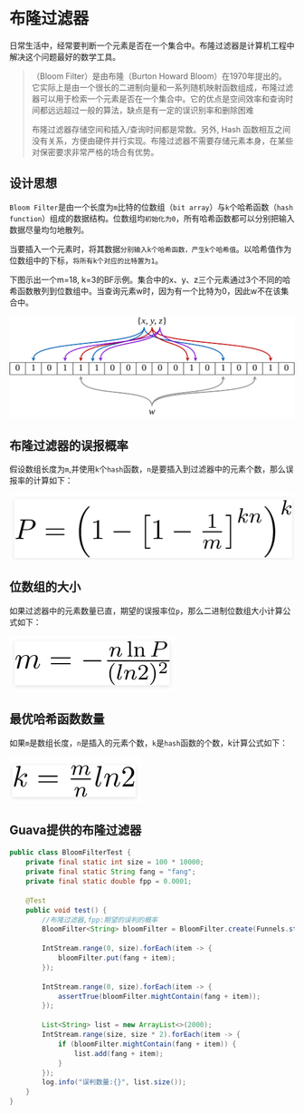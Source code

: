 # 布隆过滤器

日常生活中，经常要判断一个元素是否在一个集合中。布隆过滤器是计算机工程中解决这个问题最好的数学工具。

> （Bloom Filter）是由布隆（Burton Howard Bloom）在1970年提出的。它实际上是由一个很长的二进制向量和一系列随机映射函数组成，布隆过滤器可以用于检索一个元素是否在一个集合中。它的优点是空间效率和查询时间都远远超过一般的算法，缺点是有一定的误识别率和删除困难
>
> 布隆过滤器存储空间和插入/查询时间都是常数。另外, Hash 函数相互之间没有关系，方便由硬件并行实现。布隆过滤器不需要存储元素本身，在某些对保密要求非常严格的场合有优势。

## 设计思想

`Bloom Filter`是由一个长度为`m`比特的位数组（`bit array`）与`k`个哈希函数（`hash function`）组成的数据结构。位数组均`初始化为0`，所有哈希函数都可以分别把输入数据尽量均匀地散列。

当要插入一个元素时，将其数据`分别输入k个哈希函数，产生k个哈希值`。以哈希值作为位数组中的下标，`将所有k个对应的比特置为1`。

下图示出一个m=18, k=3的BF示例。集合中的x、y、z三个元素通过3个不同的哈希函数散列到位数组中。当查询元素w时，因为有一个比特为0，因此w不在该集合中。

![bloom_design](./img/bloom_design.png)

## 布隆过滤器的误报概率

假设数组长度为`m`,并使用`k`个`hash`函数，`n`是要插入到过滤器中的元素个数，那么误报率的计算如下：

![bloom_p](./img/bloom_p.png)

## 位数组的大小

如果过滤器中的元素数量已直，期望的误报率位`p`，那么二进制位数组大小计算公式如下：

![bloom_m](./img/bloom_m.png)

## 最优哈希函数数量

如果`m`是数组长度，`n`是插入的元素个数，`k`是`hash`函数的个数，k计算公式如下：

![bloom_k](./img/bloom_k.png)

## Guava提供的布隆过滤器

```java
public class BloomFilterTest {
    private final static int size = 100 * 10000;
    private final static String fang = "fang";
    private final static double fpp = 0.0001;

    @Test
    public void test() {
        //布隆过滤器,fpp:期望的误判的概率
        BloomFilter<String> bloomFilter = BloomFilter.create(Funnels.stringFunnel(StandardCharsets.UTF_8), size, fpp);

        IntStream.range(0, size).forEach(item -> {
            bloomFilter.put(fang + item);
        });

        IntStream.range(0, size).forEach(item -> {
            assertTrue(bloomFilter.mightContain(fang + item));
        });

        List<String> list = new ArrayList<>(2000);
        IntStream.range(size, size * 2).forEach(item -> {
            if (bloomFilter.mightContain(fang + item)) {
                list.add(fang + item);
            }
        });
        log.info("误判数量:{}", list.size());
    }
}
```
